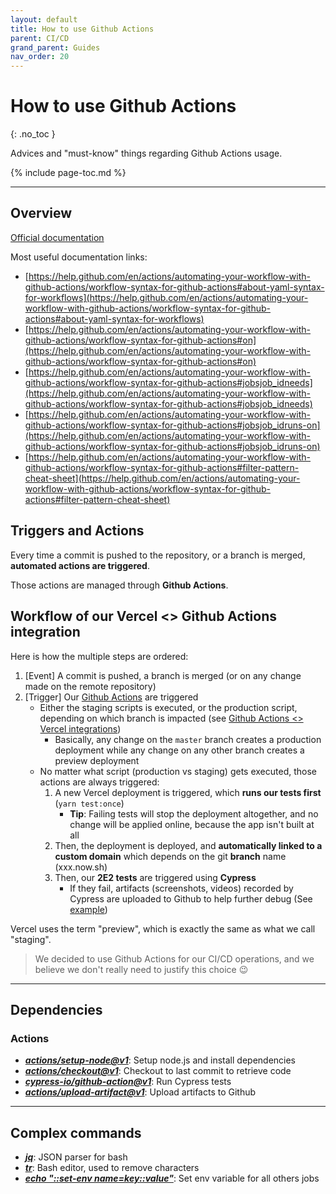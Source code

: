 ```yaml
---
layout: default
title: How to use Github Actions
parent: CI/CD
grand_parent: Guides
nav_order: 20
---
```


# How to use Github Actions
{: .no_toc }

<div class="code-example" markdown="1">
Advices and "must-know" things regarding Github Actions usage.
</div>

{% include page-toc.md %}

---

## Overview

[Official documentation](https://help.github.com/en/actions/automating-your-workflow-with-github-actions)

Most useful documentation links:
- [https://help.github.com/en/actions/automating-your-workflow-with-github-actions/workflow-syntax-for-github-actions#about-yaml-syntax-for-workflows](https://help.github.com/en/actions/automating-your-workflow-with-github-actions/workflow-syntax-for-github-actions#about-yaml-syntax-for-workflows)
- [https://help.github.com/en/actions/automating-your-workflow-with-github-actions/workflow-syntax-for-github-actions#on](https://help.github.com/en/actions/automating-your-workflow-with-github-actions/workflow-syntax-for-github-actions#on)
- [https://help.github.com/en/actions/automating-your-workflow-with-github-actions/workflow-syntax-for-github-actions#jobsjob_idneeds](https://help.github.com/en/actions/automating-your-workflow-with-github-actions/workflow-syntax-for-github-actions#jobsjob_idneeds)
- [https://help.github.com/en/actions/automating-your-workflow-with-github-actions/workflow-syntax-for-github-actions#jobsjob_idruns-on](https://help.github.com/en/actions/automating-your-workflow-with-github-actions/workflow-syntax-for-github-actions#jobsjob_idruns-on)
- [https://help.github.com/en/actions/automating-your-workflow-with-github-actions/workflow-syntax-for-github-actions#filter-pattern-cheat-sheet](https://help.github.com/en/actions/automating-your-workflow-with-github-actions/workflow-syntax-for-github-actions#filter-pattern-cheat-sheet)

## Triggers and Actions

Every time a commit is pushed to the repository, or a branch is merged, **automated actions are triggered**.

Those actions are managed through **Github Actions**.

## Workflow of our Vercel <> Github Actions integration

Here is how the multiple steps are ordered:

1. [Event] A commit is pushed, a branch is merged (or on any change made on the remote repository)
1. [Trigger] Our [Github Actions](./.github/workflows) are triggered
    - Either the staging scripts is executed, or the production script, depending on which branch is impacted (see [Github Actions <> Vercel integrations](../guides/ci-cd/setup-github-actions))
        - Basically, any change on the `master` branch creates a production deployment while any change on any other branch creates a preview deployment
    - No matter what script (production vs staging) gets executed, those actions are always triggered:
        1. A new Vercel deployment is triggered, which **runs our tests first** (`yarn test:once`)
            - **Tip**: Failing tests will stop the deployment altogether, and no change will be applied online, because the app isn't built at all
        1. Then, the deployment is deployed, and **automatically linked to a custom domain** which depends on the git **branch** name (xxx.now.sh)
        1. Then, our **2E2 tests** are triggered using **Cypress**
            - If they fail, artifacts (screenshots, videos) recorded by Cypress are uploaded to Github to help further debug (See [example](https://github.com/UnlyEd/next-right-now/runs/474607960))

Vercel uses the term "preview", which is exactly the same as what we call "staging".

> We decided to use Github Actions for our CI/CD operations, and we believe we don't really need to justify this choice :wink:

---

## Dependencies

### Actions
* _**[actions/setup-node@v1](https://github.com/actions/setup-node)**_:
    Setup node.js and install dependencies
* _**[actions/checkout@v1](https://github.com/cypress-io/github-action)**_:
    Checkout to last commit to retrieve code
* _**[cypress-io/github-action@v1](https://github.com/cypress-io/github-action)**_:
    Run Cypress tests
* _**[actions/upload-artifact@v1](https://help.github.com/en/actions/automating-your-workflow-with-github-actions/persisting-workflow-data-using-artifacts)**_:
    Upload artifacts to Github

---

## Complex commands
* _**[jq](https://cameronnokes.com/blog/working-with-json-in-bash-using-jq/)**_:
    JSON parser for bash
* _**[tr](http://linuxcommand.org/lc3_man_pages/tr1.html)**_:
    Bash editor, used to remove characters
* _**[echo "::set-env name=key::value"](https://help.github.com/en/actions/automating-your-workflow-with-github-actions/development-tools-for-github-actions)**_:
    Set env variable for all others jobs
